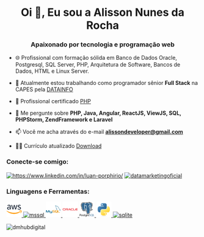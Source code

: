 <h1 align="center">Oi 👋, Eu sou a Alisson Nunes da Rocha</h1>
<h3 align="center">Apaixonado por tecnologia e programação web</h3>

- 🌐 Profissional com formação sólida em Banco de Dados Oracle, Postgresql, SQL Server, PHP, Arquitetura de Software, Bancos de Dados, HTML e Linux Server.
  
- 🔭 Atualmente estou trabalhando como programador sênior **Full Stack** na CAPES pela [DATAINFO](https://www.datainfo.inf.br)

- 🌱 Profissional certificado [PHP](https://www.zend-zce.com/en/yellow-pages/ZEND023956)

- 💬 Me pergunte sobre **PHP, Java, Angular, ReactJS, ViewJS, SQL, PHPStorm, ZendFramework e Laravel**

- 📫 Você me acha através do e-mail **alissondeveloper@gmail.com**

- 👨‍🎓 Currículo atualizado [Download](https://github.com/alissondeveloper/alissondeveloper/blob/71da480800bc5fc57533bae196a5e927320892d7/Profile-alisson.pdf)

<h3 align="left">Conecte-se comigo:</h3>
<p align="left">
<a href="https://www.linkedin.com/in/alisson-nunes-da-rocha-93b69417" target="blank"><img align="center" src="https://raw.githubusercontent.com/rahuldkjain/github-profile-readme-generator/master/src/images/icons/Social/linked-in-alt.svg" alt="https://www.linkedin.com/in/luan-porphirio/" height="30" width="40" /></a>
<a href="https://www.instagram.com/alissondeveloper" target="blank"><img align="center" src="https://raw.githubusercontent.com/rahuldkjain/github-profile-readme-generator/master/src/images/icons/Social/instagram.svg" alt="datamarketingoficial" height="30" width="40" /></a>
</p>

<h3 align="left">Linguagens e Ferramentas:</h3>
<p align="left"> <a href="https://aws.amazon.com" target="_blank"> <img src="https://raw.githubusercontent.com/devicons/devicon/master/icons/amazonwebservices/amazonwebservices-original-wordmark.svg" alt="aws" width="40" height="40"/> </a> <a href="https://www.microsoft.com/en-us/sql-server" target="_blank"> <img src="https://www.svgrepo.com/show/303229/microsoft-sql-server-logo.svg" alt="mssql" width="40" height="40"/> </a> <a href="https://www.mysql.com/" target="_blank"> <img src="https://raw.githubusercontent.com/devicons/devicon/master/icons/mysql/mysql-original-wordmark.svg" alt="mysql" width="40" height="40"/> </a> <a href="https://www.oracle.com/" target="_blank"> <img src="https://raw.githubusercontent.com/devicons/devicon/master/icons/oracle/oracle-original.svg" alt="oracle" width="40" height="40"/> </a> <a href="https://www.postgresql.org" target="_blank"> <img src="https://raw.githubusercontent.com/devicons/devicon/master/icons/postgresql/postgresql-original-wordmark.svg" alt="postgresql" width="40" height="40"/> </a> <a href="https://www.python.org" target="_blank"> <img src="https://raw.githubusercontent.com/devicons/devicon/master/icons/python/python-original.svg" alt="python" width="40" height="40"/> </a> <a href="https://www.sqlite.org/" target="_blank"> <img src="https://www.vectorlogo.zone/logos/sqlite/sqlite-icon.svg" alt="sqlite" width="40" height="40"/> </a> </p>

<p><img align="center" src="https://github-readme-stats.vercel.app/api/top-langs?username=dmhubdigital&show_icons=true&locale=en&layout=compact" alt="dmhubdigital" /></p>
